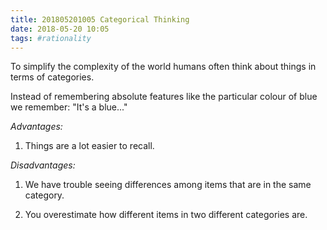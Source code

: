 ```yaml
---
title: 201805201005 Categorical Thinking
date: 2018-05-20 10:05
tags: #rationality 
---
```


To simplify the complexity of the world humans often think about things in terms of categories.

Instead of remembering absolute features like the particular colour of blue we remember: "It's a blue..."

*Advantages:*
1. Things are a lot easier to recall.

*Disadvantages:*
1. We have trouble seeing differences among items that are in the same category.

2. You overestimate how different items in two different categories are.

